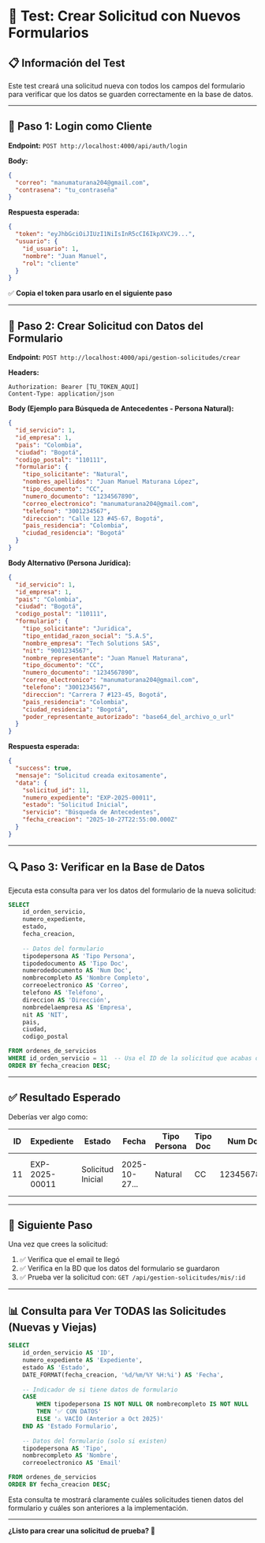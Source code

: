# 🧪 Test: Crear Solicitud con Nuevos Formularios

## 📋 Información del Test

Este test creará una solicitud nueva con todos los campos del formulario para verificar que los datos se guarden correctamente en la base de datos.

---

## 🔐 Paso 1: Login como Cliente

**Endpoint:** `POST http://localhost:4000/api/auth/login`

**Body:**
```json
{
  "correo": "manumaturana204@gmail.com",
  "contrasena": "tu_contraseña"
}
```

**Respuesta esperada:**
```json
{
  "token": "eyJhbGciOiJIUzI1NiIsInR5cCI6IkpXVCJ9...",
  "usuario": {
    "id_usuario": 1,
    "nombre": "Juan Manuel",
    "rol": "cliente"
  }
}
```

✅ **Copia el token para usarlo en el siguiente paso**

---

## 📝 Paso 2: Crear Solicitud con Datos del Formulario

**Endpoint:** `POST http://localhost:4000/api/gestion-solicitudes/crear`

**Headers:**
```
Authorization: Bearer [TU_TOKEN_AQUI]
Content-Type: application/json
```

**Body (Ejemplo para Búsqueda de Antecedentes - Persona Natural):**
```json
{
  "id_servicio": 1,
  "id_empresa": 1,
  "pais": "Colombia",
  "ciudad": "Bogotá",
  "codigo_postal": "110111",
  "formulario": {
    "tipo_solicitante": "Natural",
    "nombres_apellidos": "Juan Manuel Maturana López",
    "tipo_documento": "CC",
    "numero_documento": "1234567890",
    "correo_electronico": "manumaturana204@gmail.com",
    "telefono": "3001234567",
    "direccion": "Calle 123 #45-67, Bogotá",
    "pais_residencia": "Colombia",
    "ciudad_residencia": "Bogotá"
  }
}
```

**Body Alternativo (Persona Jurídica):**
```json
{
  "id_servicio": 1,
  "id_empresa": 1,
  "pais": "Colombia",
  "ciudad": "Bogotá",
  "codigo_postal": "110111",
  "formulario": {
    "tipo_solicitante": "Juridica",
    "tipo_entidad_razon_social": "S.A.S",
    "nombre_empresa": "Tech Solutions SAS",
    "nit": "9001234567",
    "nombre_representante": "Juan Manuel Maturana",
    "tipo_documento": "CC",
    "numero_documento": "1234567890",
    "correo_electronico": "manumaturana204@gmail.com",
    "telefono": "3001234567",
    "direccion": "Carrera 7 #123-45, Bogotá",
    "pais_residencia": "Colombia",
    "ciudad_residencia": "Bogotá",
    "poder_representante_autorizado": "base64_del_archivo_o_url"
  }
}
```

**Respuesta esperada:**
```json
{
  "success": true,
  "mensaje": "Solicitud creada exitosamente",
  "data": {
    "solicitud_id": 11,
    "numero_expediente": "EXP-2025-00011",
    "estado": "Solicitud Inicial",
    "servicio": "Búsqueda de Antecedentes",
    "fecha_creacion": "2025-10-27T22:55:00.000Z"
  }
}
```

---

## 🔍 Paso 3: Verificar en la Base de Datos

Ejecuta esta consulta para ver los datos del formulario de la nueva solicitud:

```sql
SELECT 
    id_orden_servicio,
    numero_expediente,
    estado,
    fecha_creacion,
    
    -- Datos del formulario
    tipodepersona AS 'Tipo Persona',
    tipodedocumento AS 'Tipo Doc',
    numerodedocumento AS 'Num Doc',
    nombrecompleto AS 'Nombre Completo',
    correoelectronico AS 'Correo',
    telefono AS 'Teléfono',
    direccion AS 'Dirección',
    nombredelaempresa AS 'Empresa',
    nit AS 'NIT',
    pais,
    ciudad,
    codigo_postal

FROM ordenes_de_servicios
WHERE id_orden_servicio = 11  -- Usa el ID de la solicitud que acabas de crear
ORDER BY fecha_creacion DESC;
```

---

## ✅ Resultado Esperado

Deberías ver algo como:

| ID | Expediente | Estado | Fecha | Tipo Persona | Tipo Doc | Num Doc | Nombre Completo | Correo | Teléfono | Dirección |
|----|------------|--------|-------|--------------|----------|---------|-----------------|--------|----------|-----------|
| 11 | EXP-2025-00011 | Solicitud Inicial | 2025-10-27... | Natural | CC | 1234567890 | Juan Manuel Maturana López | manumaturana204@gmail.com | 3001234567 | Calle 123... |

---

## 🎯 Siguiente Paso

Una vez que crees la solicitud:
1. ✅ Verifica que el email te llegó
2. ✅ Verifica en la BD que los datos del formulario se guardaron
3. ✅ Prueba ver la solicitud con: `GET /api/gestion-solicitudes/mis/:id`

---

## 📊 Consulta para Ver TODAS las Solicitudes (Nuevas y Viejas)

```sql
SELECT 
    id_orden_servicio AS 'ID',
    numero_expediente AS 'Expediente',
    estado AS 'Estado',
    DATE_FORMAT(fecha_creacion, '%d/%m/%Y %H:%i') AS 'Fecha',
    
    -- Indicador de si tiene datos de formulario
    CASE 
        WHEN tipodepersona IS NOT NULL OR nombrecompleto IS NOT NULL 
        THEN '✅ CON DATOS' 
        ELSE '⚠️ VACÍO (Anterior a Oct 2025)' 
    END AS 'Estado Formulario',
    
    -- Datos del formulario (solo si existen)
    tipodepersona AS 'Tipo',
    nombrecompleto AS 'Nombre',
    correoelectronico AS 'Email'

FROM ordenes_de_servicios
ORDER BY fecha_creacion DESC;
```

Esta consulta te mostrará claramente cuáles solicitudes tienen datos del formulario y cuáles son anteriores a la implementación.

---

**¿Listo para crear una solicitud de prueba? 🚀**

